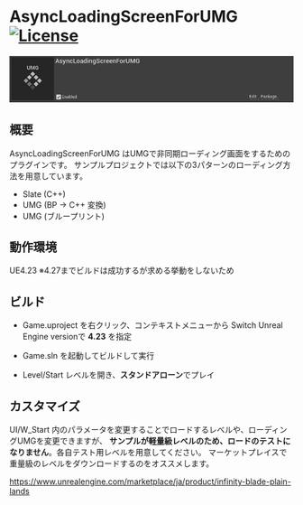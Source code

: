 # AsyncLoadingScreenForUMG [![License](https://img.shields.io/github/license/Suuta/AsyncLoadingScreenForUMG.svg)](https://github.com/Suuta/AsyncLoadingScreenForUMG/blob/main/LICENSE.md)

<img src="/images/icon.jpg?raw=true" alt="icon" title="icon"  />

## 概要

AsyncLoadingScreenForUMG はUMGで非同期ローディング画面をするためのプラグインです。
サンプルプロジェクトでは以下の3パターンのローディング方法を用意しています。

* Slate (C++)
* UMG (BP → C++ 変換)
* UMG (ブループリント)



## 動作環境

UE4.23    ※4.27までビルドは成功するが求める挙動をしないため



## ビルド

* Game.uproject を右クリック、コンテキストメニューから Switch Unreal Engine versionで **4.23** を指定

* Game.sln を起動してビルドして実行

* Level/Start レベルを開き、**スタンドアローン**でプレイ

  

## カスタマイズ

UI/W_Start 内のパラメータを変更することでロードするレベルや、ローディングUMGを変更できますが、
**サンプルが軽量級レベルのため、ロードのテストになりません**。各自テスト用レベルを用意してください。
マーケットプレイスで重量級のレベルをダウンロードするのをオススメします。

https://www.unrealengine.com/marketplace/ja/product/infinity-blade-plain-lands



